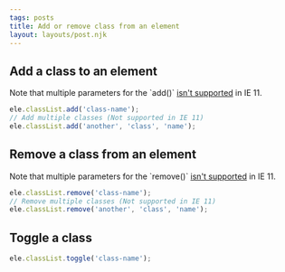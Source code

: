 ```yaml
---
tags: posts
title: Add or remove class from an element
layout: layouts/post.njk
---
```


## Add a class to an element

Note that multiple parameters for the \`add()\` [isn't supported](https://caniuse.com/#feat=classlist) in IE 11.

``` javascript
ele.classList.add('class-name');
// Add multiple classes (Not supported in IE 11)
ele.classList.add('another', 'class', 'name');
```

## Remove a class from an element

Note that multiple parameters for the \`remove()\` [isn't supported](https://caniuse.com/#feat=classlist) in IE 11.

``` javascript
ele.classList.remove('class-name');
// Remove multiple classes (Not supported in IE 11)
ele.classList.remove('another', 'class', 'name');
```

## Toggle a class

``` javascript
ele.classList.toggle('class-name');
```